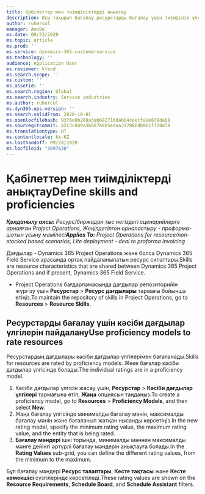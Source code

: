 ```yaml
---
title: Қабілеттер мен тиімділіктерді анықтау
description: Осы тақырып бағалау ресурстарды бағалау үшін тиімділік үлгілерін орнату әдісі туралы ақпаратты ұсынады.
author: ruhercul
manager: AnnBe
ms.date: 09/23/2020
ms.topic: article
ms.prod: ''
ms.service: dynamics-365-customerservice
ms.technology: ''
audience: Application User
ms.reviewer: kfend
ms.search.scope: ''
ms.custom: ''
ms.assetid: ''
ms.search.region: Global
ms.search.industry: Service industries
ms.author: ruhercul
ms.dyn365.ops.version: ''
ms.search.validFrom: 2020-10-01
ms.openlocfilehash: 9376e0b268a3ab682716da604ceecfa1e878da68
ms.sourcegitcommit: a2c3cd49a3b667b8b5edaa31788b4b9b1f728d78
ms.translationtype: HT
ms.contentlocale: kk-KZ
ms.lasthandoff: 09/28/2020
ms.locfileid: "3897638"
---
```

# <a name="define-skills-and-proficiencies"></a><span data-ttu-id="c8e41-103">Қабілеттер мен тиімділіктерді анықтау</span><span class="sxs-lookup"><span data-stu-id="c8e41-103">Define skills and proficiencies</span></span>

<span data-ttu-id="c8e41-104">_**Қолданылу аясы:** Ресурс/биржадан тыс негіздегі сценарийлерге арналған Project Operations, Жеңілдетілген орналастыру - проформа-шотын ұсыну мәмілесі_</span><span class="sxs-lookup"><span data-stu-id="c8e41-104">_**Applies To:** Project Operations for resource/non-stocked based scenarios, Lite deployment - deal to proforma invoicing_</span></span>

<span data-ttu-id="c8e41-105">Дағдылар - Dynamics 365 Project Operations және болса Dynamics 365 Field Service арасында ортақ пайдаланылатын ресурс сипаттары.</span><span class="sxs-lookup"><span data-stu-id="c8e41-105">Skills are resource characteristics that are shared between Dynamics 365 Project Operations and if present, Dynamics 365 Field Service.</span></span> 

- <span data-ttu-id="c8e41-106">Project Operations бағдарламасында дағдылар репозиторийін жүргізу үшін **Ресурстар** \> **Ресурс дағдылары** тармағы бойынша өтіңіз.</span><span class="sxs-lookup"><span data-stu-id="c8e41-106">To maintain the repository of skills in Project Operations, go to **Resources** \> **Resource Skills**.</span></span> 

## <a name="use-proficiency-models-to-rate-resources"></a><span data-ttu-id="c8e41-107">Ресурстарды бағалау үшін кәсіби дағдылар үлгілерін пайдалану</span><span class="sxs-lookup"><span data-stu-id="c8e41-107">Use proficiency models to rate resources</span></span>

<span data-ttu-id="c8e41-108">Ресурстардың дағдылары кәсіби дағдылар үлгілерімен бағаланады.</span><span class="sxs-lookup"><span data-stu-id="c8e41-108">Skills for resources are rated by proficiency models.</span></span> <span data-ttu-id="c8e41-109">Жеке бағалар кәсіби дағдылар үлгісінде болады.</span><span class="sxs-lookup"><span data-stu-id="c8e41-109">The individual ratings are in a proficiency model.</span></span> 

1. <span data-ttu-id="c8e41-110">Кәсіби дағдылар үлгісін жасау үшін, **Ресурстар** \> **Кәсіби дағдылар үлгілері** тармағына өтіп, **Жаңа** опциясын таңдаңыз.</span><span class="sxs-lookup"><span data-stu-id="c8e41-110">To create a proficiency model, go to **Resources** \> **Proficiency Models**, and then select **New**.</span></span>
2. <span data-ttu-id="c8e41-111">Жаңа бағалау үлгісінде минималды бағалау мәнін, максималды бағалау мәнін және бағаланып жатқан нысанды көрсетіңіз.</span><span class="sxs-lookup"><span data-stu-id="c8e41-111">In the new rating model, specify the minimum rating value, the maximum rating value, and the entity that is being rated.</span></span>
3. <span data-ttu-id="c8e41-112">**Бағалау мәндері** ішкі торында, минималды мәннен максималды мәнге дейінгі әртүрлі бағалау мәндерін анықтауға болады.</span><span class="sxs-lookup"><span data-stu-id="c8e41-112">In the **Rating Values** sub-grid, you can define the different rating values, from the minimum to the maximum.</span></span>


<span data-ttu-id="c8e41-113">Бұл бағалау мәндері **Ресурс талаптары**, **Кесте тақтасы** және **Кесте көмекшісі** сүзгілерінде көрсетіледі.</span><span class="sxs-lookup"><span data-stu-id="c8e41-113">These rating values are shown on the **Resource Requirements**, **Schedule Board**, and **Schedule Assistant** filters.</span></span>
